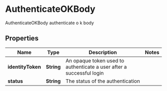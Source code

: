 

# AuthenticateOKBody

AuthenticateOKBody authenticate o k body

## Properties

Name | Type | Description | Notes
------------ | ------------- | ------------- | -------------
**identityToken** | **String** | An opaque token used to authenticate a user after a successful login | 
**status** | **String** | The status of the authentication | 



